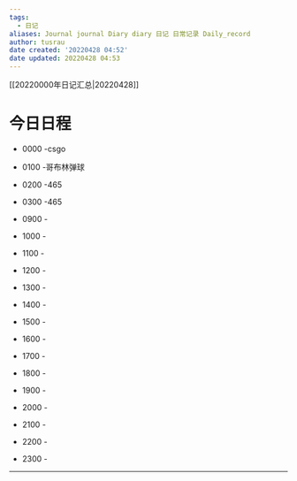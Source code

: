 ```yaml
---
tags:
  - 日记
aliases: Journal journal Diary diary 日记 日常记录 Daily_record
author: tusrau
date created: '20220428 04:52'
date updated: 20220428 04:53
---
```


[[20220000年日记汇总|20220428]]

# 今日日程

- 0000 -csgo
- 0100 -哥布林弹球
- 0200 -465
- 0300 -465

- 0900 -
- 1000 -
- 1100 -
- 1200 -
- 1300 -
- 1400 -
- 1500 -
- 1600 -
- 1700 -
- 1800 -

- 1900 -
- 2000 -
- 2100 -
- 2200 -
- 2300 -

---
